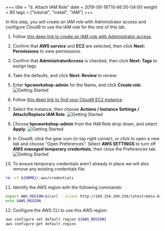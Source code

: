 +++
title = "d. Attach IAM Role"
date = 2019-09-18T10:46:30-04:00
weight = 80
tags = ["tutorial", "install", "IAM"]
+++

In this step, you will create an IAM role with Administrator access and configure Cloud9 to use the IAM role for the rest of this lab.

1. Follow [this deep link to create an IAM role with Administrator access](https://console.aws.amazon.com/iam/home#/roles$new?step=review&commonUseCase=EC2%2BEC2&selectedUseCase=EC2&policies=arn:aws:iam::aws:policy%2FAdministratorAccess).

2. Confirm that **AWS service** and **EC2** are selected, then click **Next: Permissions** to view permissions.

3. Confirm that **AdministratorAccess** is checked, then click **Next: Tags** to assign tags.

4. Take the defaults, and click **Next: Review** to review.

5. Enter **hpcworkshop-admin** for the Name, and click **Create role**. 
![Getting Started](/images/introductory-steps/iam-role-1.png)

6. Follow [this deep link to find your Cloud9 EC2 instance](https://console.aws.amazon.com/ec2/v2/home?#Instances:search=cloud9;sort=desc:launchTime).

7. Select the instance, then choose **Actions / Instance Settings / Attach/Replace IAM Role**. 
![Getting Started](/images/introductory-steps/iam-role-2.png)

8. Choose **hpcworkshop-admin** from the IAM Role drop down, and select **Apply**.
![Getting Started](/images/introductory-steps/iam-role-3.png)

9. In Cloud9, click the gear icon (in top right corner), or click to open a new tab and choose “Open Preferences”. Select **AWS SETTINGS** to turn off **AWS managed temporary credentials**, then close the Preferences tab.
![Getting Started](/images/introductory-steps/cloud9-credentials.png)

10. To ensure temporary credentials aren’t already in place we will also remove any existing credentials file:

```bash
rm -vf ${HOME}/.aws/credentials
```

11. Identify the AWS region with the following commands:

```bash
export AWS_REGION=$(curl --silent http://169.254.169.254/latest/meta-data/placement/region)
echo $AWS_REGION
```

12. Configure the AWS CLI to use this AWS region:

```bash
aws configure set default.region ${AWS_REGION}
aws configure get default.region
```
